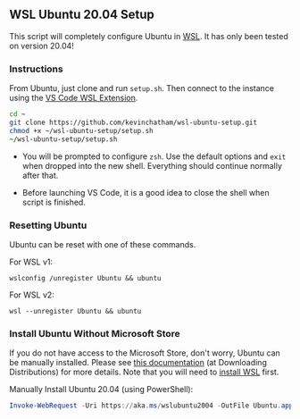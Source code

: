 ## WSL Ubuntu 20.04 Setup

This script will completely configure Ubuntu in [WSL](https://docs.microsoft.com/en-us/windows/wsl/). It has only been tested on version 20.04!

### Instructions

From Ubuntu, just clone and run `setup.sh`. Then connect to the instance using the [VS Code WSL Extension](https://marketplace.visualstudio.com/items?itemName=ms-vscode-remote.remote-wsl).

```bash
cd ~
git clone https://github.com/kevinchatham/wsl-ubuntu-setup.git
chmod +x ~/wsl-ubuntu-setup/setup.sh
~/wsl-ubuntu-setup/setup.sh
```

- You will be prompted to configure `zsh`. Use the default options and `exit` when dropped into the new shell. Everything should continue normally after that.

- Before launching VS Code, it is a good idea to close the shell when script is finished.

### Resetting Ubuntu

Ubuntu can be reset with one of these commands.

For WSL v1: 
```batch
wslconfig /unregister Ubuntu && ubuntu
```

For WSL v2: 
```batch
wsl --unregister Ubuntu && ubuntu
```

### Install Ubuntu Without Microsoft Store

If you do not have access to the Microsoft Store, don't worry, Ubuntu can be manually installed. Please see [this documentation](https://docs.microsoft.com/en-us/windows/wsl/install-manual) (at Downloading Distributions) for more details. Note that you will need to [install WSL](https://docs.microsoft.com/en-us/windows/wsl/install) first.

Manually Install Ubuntu 20.04 (using PowerShell):
```powershell
Invoke-WebRequest -Uri https://aka.ms/wslubuntu2004 -OutFile Ubuntu.appx -UseBasicParsing | Add-AppxPackage .\Ubuntu.appx
```
